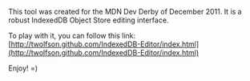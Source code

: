 This tool was created for the MDN Dev Derby of December 2011.
It is a robust IndexedDB Object Store editing interface.

To play with it, you can follow this link:
[http://twolfson.github.com/IndexedDB-Editor/index.html](http://twolfson.github.com/IndexedDB-Editor/index.html)

Enjoy! =)